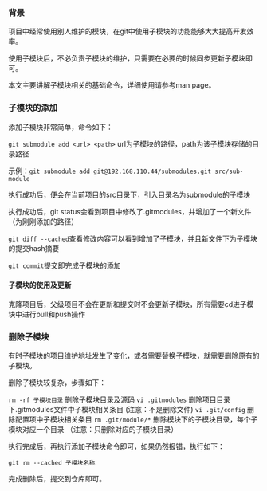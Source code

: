 ### 背景
项目中经常使用别人维护的模块，在git中使用子模块的功能能够大大提高开发效率。

使用子模块后，不必负责子模块的维护，只需要在必要的时候同步更新子模块即可。

本文主要讲解子模块相关的基础命令，详细使用请参考man page。

### 子模块的添加
添加子模块非常简单，命令如下：

`git submodule add <url> <path>`        url为子模块的路径，path为该子模块存储的目录路径

示例：`git submodule add git@192.168.110.44/submodules.git src/sub-module  `

执行成功后，便会在当前项目的src目录下，引入目录名为submodule的子模块



执行成功后，git status会看到项目中修改了.gitmodules，并增加了一个新文件（为刚刚添加的路径）

`git diff --cached`查看修改内容可以看到增加了子模块，并且新文件下为子模块的提交hash摘要

`git commit`提交即完成子模块的添加

#### 子模块的使用及更新

克隆项目后，父级项目不会在更新和提交时不会更新子模块，所有需要cd进子模块中进行pull和push操作

### 删除子模块

有时子模块的项目维护地址发生了变化，或者需要替换子模块，就需要删除原有的子模块。

删除子模块较复杂，步骤如下：

`rm -rf 子模块目录` 删除子模块目录及源码
`vi .gitmodules` 删除项目目录下.gitmodules文件中子模块相关条目     (注意：不是删除文件)
`vi .git/config` 删除配置项中子模块相关条目
`rm .git/module/*` 删除模块下的子模块目录，每个子模块对应一个目录 （注意：只删除对应的子模块目录）

执行完成后，再执行添加子模块命令即可，如果仍然报错，执行如下：

`git rm --cached 子模块名称`

完成删除后，提交到仓库即可。

